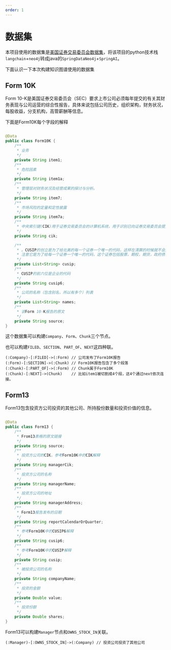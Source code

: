 ```yaml
---
order: 1
---
```

# 数据集

本项目使用的数据集是[美国证券交易委员会数据集](https://github.com/neo4j-examples/sec-edgar-notebooks/tree/main/data/sample)，将该项目的python技术栈`langchain`+`neo4j`转成java的`SpringDataNeo4j`+`SpringAI`。

下面认识一下本次构建知识图谱使用的数据集

## Form 10K

Form 10-K是美国证券交易委员会（SEC）要求上市公司必须每年提交的有关其财务表现与公司运营的综合性报告，具体来说包括公司历史，组织架构，财务状况，每股收益，分支机构，高管薪酬等信息。

下面是Form10K每个字段的解释

```java

@Data
public class Form10K {
    /**
     * 业务
     */
    private String item1;
    /**
     * 危险因素
     */
    private String item1a;
    /**
     * 管理层对财务状况及经营成果的探讨与分析。
     */
    private String item7;
    /**
     * 市场风险的定量和定性披露
     */
    private String item7a;
    /**
     * 中央索引键(CIK)用于证券交易委员会的计算机系统，用于识别已向证券交易委员会提交披露文件的公司和个人。
     */
    private String cik;

    /**
     * 。CUSIP的创立是为了给北美的每一个证券一个唯一的代码，这样在清算的时候就不会因为名字相似而出错。
     * 注意它是为了给每一个证券一个唯一的代码，这个证券包括股票，期权，期货，政府债券，企业债券等所有的证券
     */
    private List<String> cusip;
    /**
     * CUSIP的前六位是企业的代码
     */
    private String cusip6;
    /**
     * 公司的名称（包含别名，所以有多个）列表
     */
    private List<String> names;
    /**
     * 该Form 10-K报告的原文
     */
    private String source;
}
```

这个数据集可以构建`Company`、`Form`、`Chunk`三个节点。

也可以构建`FILED`、`SECTION`、`PART_OF`、`NEXT`这四种联。

```cypher
(:Company)-[:FILED]->(:Form) // 公司发布了Form10K报告
(:Form)-[:SECTION]->(:Chunk) // Form10K报告包含了多个段落
(:Chunk)-[:PART_OF]->(:Form) // Chunk属于Form10K
(:Chunk)-[:NEXT]->(Chunk)    // 比如item1被切割成4个段，这4个通过next依次连接。
```

## Form13

Form13包含投资方公司投资的其他公司、所持股份数量和投资价值的信息。

```java

@Data
public class Form13 {
    /**
     * From13表格的原文链接
     */
    private String source;
    /**
     * 投资方公司的CIK，参考Form10K中的CIK解释
     */
    private String managerCik;
    /**
     * 投资方公司的名称
     */
    private String managerName;
    /**
     * 投资方公司的地址
     */
    private String managerAddress;
    /**
     * Form13报告发布的日期
     */
    private String reportCalendarOrQuarter;
    /**
     * 参考Form10K中的CUSIP6解释
     */
    private String cusip6;
    /**
     * 参考Form10K中的CUSIP解释
     */
    private String cusip;
    /**
     * 被投资公司的名称
     */
    private String companyName;
    /**
     * 投资的金额
     */
    private Double value;
    /**
     * 投资份额
     */
    private Double shares;
}
```

Form13可以构建`Manager`节点和`OWNS_STOCK_IN`关联。

```cypher
(:Manager)-[:OWNS_STOCK_IN]->(:Company) // 投资公司投资了其他公司
```
